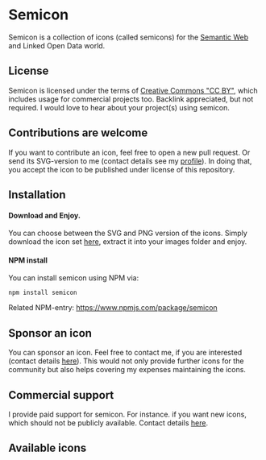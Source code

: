 # Semicon

Semicon is a collection of icons (called semicons) for the [Semantic Web](http://en.wikipedia.org/wiki/Semantic_Web) and Linked Open Data world.

## License

Semicon is licensed under the terms of [Creative Commons "CC BY"](https://creativecommons.org/licenses/by/4.0/), which includes usage for commercial projects too. Backlink appreciated, but not required. I would love to hear about your project(s) using semicon.

## Contributions are welcome

If you want to contribute an icon, feel free to open a new pull request. Or send its SVG-version to me (contact details see my [profile](https://github.com/k00ni)). In doing that, you accept the icon to be published under license of this repository.

## Installation

#### Download and Enjoy.

You can choose between the SVG and PNG version of the icons. Simply download the icon set [here](https://github.com/k00ni/semicon/archive/master.zip), extract it into your images folder and enjoy.

#### NPM install

You can install semicon using NPM via:

```
npm install semicon
```

Related NPM-entry: https://www.npmjs.com/package/semicon

## Sponsor an icon

You can sponsor an icon. Feel free to contact me, if you are interested (contact details [here](https://github.com/k00ni)). This would not only provide further icons for the community but also helps covering my expenses maintaining the icons.

## Commercial support

I provide paid support for semicon. For instance. if you want new icons, which should not be publicly available. Contact details [here](https://github.com/k00ni).

## Available icons
